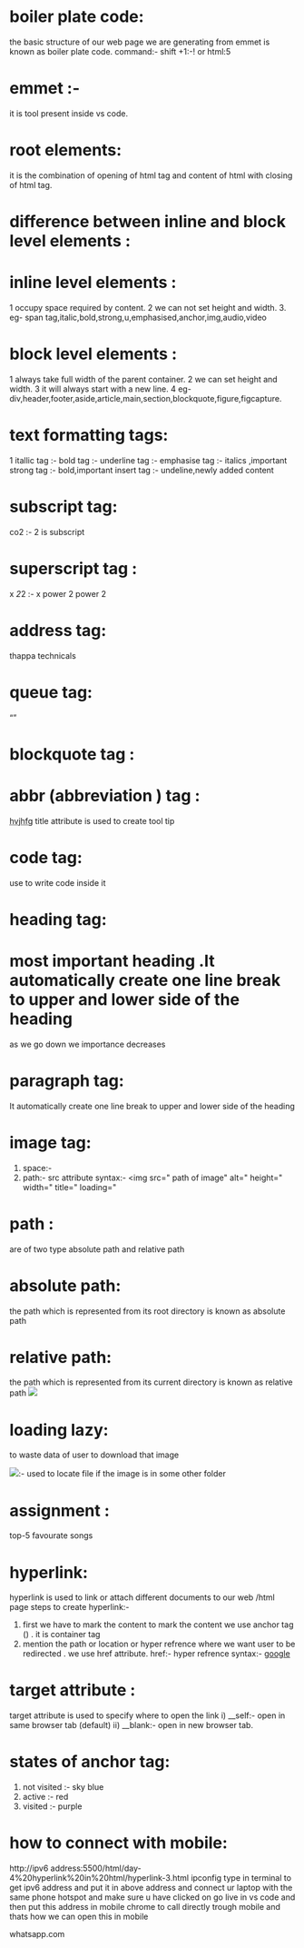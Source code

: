 # boiler plate code:
the basic structure of our web page we are generating from emmet is known as boiler plate code.
command:- shift +1:-!
       or html:5
# emmet :-
it is tool present inside vs code.
# root elements:

it is the combination of opening of html tag and content of html with closing of html tag.

# difference between inline and block level elements :

# inline level elements :
1 occupy space required by content.
2 we can not set height and width.
3. eg- span tag,italic,bold,strong,u,emphasised,anchor,img,audio,video

# block level elements :
1 always take full width of the parent container.
2 we can set height and width.
3 it will always start with a new line.
4 eg- div,header,footer,aside,article,main,section,blockquote,figure,figcapture.

# text formatting tags:
1 itallic tag :- <i></i>
bold tag :- <b></b>
underline tag :- <u></u>
emphasise tag :- <em></em> italics ,important
strong tag :- <strong></strong>  bold,important
insert tag :-<ins></ins>  undeline,newly added content

# subscript tag:
 co2 :- 2 is subscript   <sub></sub>

 # superscript tag :
  x *2*2 :- x power 2 power 2 <sup></sup>

  # address tag:
  <address></address>
  thappa technicals 

  # queue tag:
   <q></q>

   # blockquote tag :
   <blockquote></blockquote>

   # abbr (abbreviation ) tag :
   <abbr title="nhvjgfdg">hvjhfg</abbr>
   title attribute is used to create tool tip

   # code tag:
   use to write code inside it

   # heading tag:
   <h1>most important heading .It automatically create one line break to upper and lower side of the heading</h1>
   as we go down we importance decreases

   # paragraph tag:
   <p>It automatically create one line break to upper and lower side of the heading
   </p>

   # image tag:
   1. space:- <img>
2. path:- src attribute
syntax:-
<img src=" path of image"
      alt="
height="
width="
title="
loading="

# path :
are of two type absolute path and relative path
# absolute path:
the path which is represented from its root directory is known as absolute path 
# relative path:
the path which is represented from its current directory is known as relative path
<img src="./assets/bholenath.webp">

# loading lazy:
 to waste data of user to download that image

 <img src="../ ">:- used to locate file if the image is in some other folder

 # assignment :
 top-5 favourate songs 

 # hyperlink:
hyperlink is used to link or attach different documents to our web /html page
steps to create hyperlink:-
1. first we have to mark the content 
to mark the content we use anchor tag (<a></a>) . it is container tag
2. mention the path or location or hyper refrence where we want user to be redirected . we use href attribute.
href:- hyper refrence
syntax:-
<a      href="https://www.google.com"
      target="__blank  ">
  google
</a>

# target attribute :
target attribute is used to specify where to open the link
i) __self:- open in same browser tab   (default)
ii) __blank:- open in new browser tab.

# states of anchor tag:
1. not visited :- sky blue
2. active :- red
3. visited :- purple

# how to connect with mobile:
http://ipv6 address:5500/html/day-4%20hyperlink%20in%20html/hyperlink-3.html
ipconfig type in terminal to get ipv6 address and put it in above address and connect ur laptop with the same phone hotspot and make sure u have clicked on go live in vs code and then put this address in mobile chrome to call directly trough mobile and thats how we can open this in mobile 

whatsapp.com